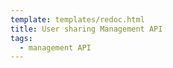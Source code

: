 ```yaml
---
template: templates/redoc.html
title: User sharing Management API
tags:
  - management API
---
```


<redoc spec-url="../../apis/restapis/organization-user-share.yaml" theme='{{redoc_theme}}'></redoc>
